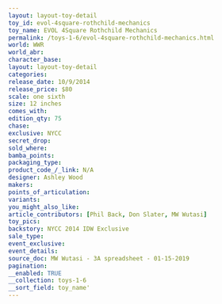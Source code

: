 ```yaml
---
layout: layout-toy-detail 
toy_id: evol-4square-rothchild-mechanics
toy_name: EVOL 4Square Rothchild Mechanics
permalink: /toys-1-6/evol-4square-rothchild-mechanics.html
world: WWR
world_abr: 
character_base: 
layout: layout-toy-detail
categories: 
release_date: 10/9/2014
release_price: $80 
scale: one sixth
size: 12 inches
comes_with: 
edition_qty: 75
chase: 
exclusive: NYCC
secret_drop: 
sold_where: 
bamba_points: 
packaging_type: 
product_code_/_link: N/A
designer: Ashley Wood
makers: 
points_of_articulation: 
variants: 
you_might_also_like: 
article_contributors: [Phil Back, Don Slater, MW Wutasi]
toy_pics: 
backstory: NYCC 2014 IDW Exclusive
sale_type: 
event_exclusive: 
event_details: 
source_doc: MW Wutasi - 3A spreadsheet - 01-15-2019
pagination: 
__enabled: TRUE
__collection: toys-1-6
__sort_field: toy_name'
---
```

